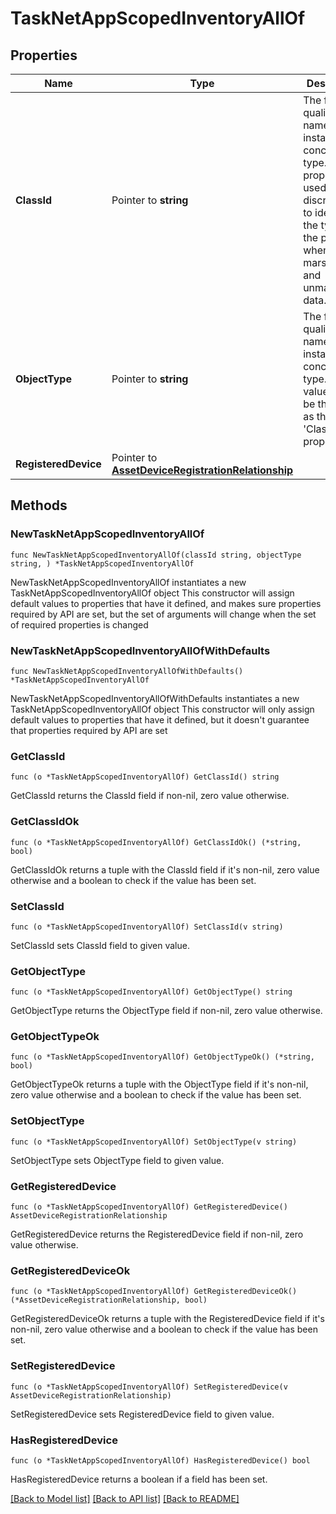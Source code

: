 # TaskNetAppScopedInventoryAllOf

## Properties

Name | Type | Description | Notes
------------ | ------------- | ------------- | -------------
**ClassId** | Pointer to **string** | The fully-qualified name of the instantiated, concrete type. This property is used as a discriminator to identify the type of the payload when marshaling and unmarshaling data. | [default to "task.NetAppScopedInventory"]
**ObjectType** | Pointer to **string** | The fully-qualified name of the instantiated, concrete type. The value should be the same as the &#39;ClassId&#39; property. | [default to "task.NetAppScopedInventory"]
**RegisteredDevice** | Pointer to [**AssetDeviceRegistrationRelationship**](asset.DeviceRegistration.Relationship.md) |  | [optional] 

## Methods

### NewTaskNetAppScopedInventoryAllOf

`func NewTaskNetAppScopedInventoryAllOf(classId string, objectType string, ) *TaskNetAppScopedInventoryAllOf`

NewTaskNetAppScopedInventoryAllOf instantiates a new TaskNetAppScopedInventoryAllOf object
This constructor will assign default values to properties that have it defined,
and makes sure properties required by API are set, but the set of arguments
will change when the set of required properties is changed

### NewTaskNetAppScopedInventoryAllOfWithDefaults

`func NewTaskNetAppScopedInventoryAllOfWithDefaults() *TaskNetAppScopedInventoryAllOf`

NewTaskNetAppScopedInventoryAllOfWithDefaults instantiates a new TaskNetAppScopedInventoryAllOf object
This constructor will only assign default values to properties that have it defined,
but it doesn't guarantee that properties required by API are set

### GetClassId

`func (o *TaskNetAppScopedInventoryAllOf) GetClassId() string`

GetClassId returns the ClassId field if non-nil, zero value otherwise.

### GetClassIdOk

`func (o *TaskNetAppScopedInventoryAllOf) GetClassIdOk() (*string, bool)`

GetClassIdOk returns a tuple with the ClassId field if it's non-nil, zero value otherwise
and a boolean to check if the value has been set.

### SetClassId

`func (o *TaskNetAppScopedInventoryAllOf) SetClassId(v string)`

SetClassId sets ClassId field to given value.


### GetObjectType

`func (o *TaskNetAppScopedInventoryAllOf) GetObjectType() string`

GetObjectType returns the ObjectType field if non-nil, zero value otherwise.

### GetObjectTypeOk

`func (o *TaskNetAppScopedInventoryAllOf) GetObjectTypeOk() (*string, bool)`

GetObjectTypeOk returns a tuple with the ObjectType field if it's non-nil, zero value otherwise
and a boolean to check if the value has been set.

### SetObjectType

`func (o *TaskNetAppScopedInventoryAllOf) SetObjectType(v string)`

SetObjectType sets ObjectType field to given value.


### GetRegisteredDevice

`func (o *TaskNetAppScopedInventoryAllOf) GetRegisteredDevice() AssetDeviceRegistrationRelationship`

GetRegisteredDevice returns the RegisteredDevice field if non-nil, zero value otherwise.

### GetRegisteredDeviceOk

`func (o *TaskNetAppScopedInventoryAllOf) GetRegisteredDeviceOk() (*AssetDeviceRegistrationRelationship, bool)`

GetRegisteredDeviceOk returns a tuple with the RegisteredDevice field if it's non-nil, zero value otherwise
and a boolean to check if the value has been set.

### SetRegisteredDevice

`func (o *TaskNetAppScopedInventoryAllOf) SetRegisteredDevice(v AssetDeviceRegistrationRelationship)`

SetRegisteredDevice sets RegisteredDevice field to given value.

### HasRegisteredDevice

`func (o *TaskNetAppScopedInventoryAllOf) HasRegisteredDevice() bool`

HasRegisteredDevice returns a boolean if a field has been set.


[[Back to Model list]](../README.md#documentation-for-models) [[Back to API list]](../README.md#documentation-for-api-endpoints) [[Back to README]](../README.md)


